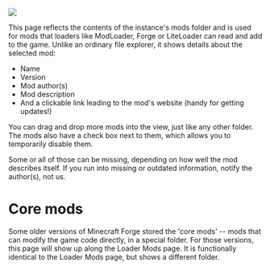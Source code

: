 ![](http://dethware.org/pics/mmchelp/loadermods.png)

This page reflects the contents of the instance's mods folder and is used for mods that loaders like ModLoader,  Forge or LiteLoader can read and add to the game. Unlike an ordinary file explorer, it shows details about the selected mod:
* Name
* Version
* Mod author(s)
* Mod description
* And a clickable link leading to the mod's website (handy for getting updates!)

You can drag and drop more mods into the view, just like any other folder. The mods also have a check box next to them, which allows you to temporarily disable them.

Some or all of those can be missing, depending on how well the mod describes itself. If you run into missing or outdated information, notify the author(s), not us.

# Core mods

Some older versions of Minecraft Forge stored the 'core mods' -- mods that can modify the game code directly, in a special folder. For those versions, this page will show up along the Loader Mods page. It is functionally identical to the Loader Mods page, but shows a different folder.
